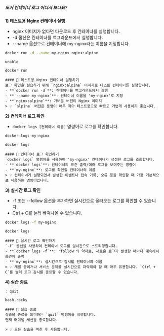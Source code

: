 ##### 도커 컨테이너 로그 어디서 보나요? #####

**1) 테스트용 Nginx 컨테이너 실행**

* nginx 이미지가 없다면 다운로드 후 컨테이너를 실행합니다.
* -d 옵션은 컨테이너를 백그라운드에서 실행합니다.
* --name 옵션으로 컨테이너에 my-nginx라는 이름을 지정합니다.

```bash
docker run -d --name my-nginx nginx:alpine
```
```no-err-check
unable
```
```tech
docker run
```
```desc
#### 🚀 테스트용 Nginx 컨테이너 실행하기
로그 확인을 실습하기 위해 `nginx:alpine` 이미지로 테스트 컨테이너를 실행합니다.
- **`docker run -d`**: 컨테이너를 백그라운드에서 실행
- **`--name my-nginx`**: 컨테이너 이름을 'my-nginx'로 지정
- **`nginx:alpine`**: 가벼운 버전의 Nginx 이미지
> 💡 `alpine` 버전은 용량이 매우 작아 테스트용으로 빠르고 가볍게 사용하기 좋습니다.
```

**2) 컨테이너 로그 확인**

* `docker logs [컨테이너 이름]` 명령어로 로그를 확인합니다.

```bash
docker logs my-nginx
```

```tech
docker logs
```
```desc
#### 📜 컨테이너 로그 확인하기
`docker logs` 명령어를 사용하여 'my-nginx' 컨테이너가 생성한 로그를 조회합니다.
- **`docker logs`**: 컨테이너의 표준 출력/에러 로그를 보여주는 명령어
- **`my-nginx`**: 로그를 확인할 컨테이너의 이름
> 💡 컨테이너가 실행되면서 발생한 이벤트나 접속 기록, 오류 등을 확인할 때 가장 기본적으로 사용하는 명령어입니다.
```

**3) 실시간 로그 확인**

* -f 또는 --follow 옵션을 추가하면 실시간으로 올라오는 로그를 확인할 수 있습니다.
* Ctrl + C를 눌러 빠져나올 수 있습니다.

```bash
docker logs -f my-nginx
```

```tech
docker logs
```
```desc
#### 📡 실시간 로그 확인하기
`-f` 옵션을 사용하여 컨테이너 로그를 실시간으로 스트리밍합니다.
- **`docker logs -f`**: 'follow'의 약자로, 새로운 로그가 발생할 때마다 계속해서 화면에 출력
- **`my-nginx`**: 실시간으로 감시할 컨테이너의 이름
> 💡 개발 중이거나 서비스 문제를 실시간으로 파악해야 할 때 매우 유용합니다. `Ctrl + C`를 눌러 로그 감시를 종료할 수 있습니다.
```

**4) 실습 종료**

```bash
: quit
```

```tech
bash,rocky
```

```desc
#### 👋 실습 종료
실습을 종료를 의미하는 `quit` 명령어를 실행합니다.
현재 터미널 세션을 종료합니다.

> 💡 모든 실습을 마친 후 사용합니다.
```